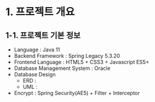 # 1. 프로젝트 개요

## 1-1. 프로젝트 기본 정보

- Language : Java 11
- Backend Framework : Spring Legacy 5.3.20
- Frontend Language : HTML5 + CSS3 + Javascript ES5+
- Database Management System : Oracle
- Database Design
  - ERD : 
  - UML : 
- Encrypt : Spring Security(AE5) + Filter + Interceptor